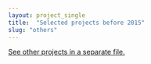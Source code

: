 ```yaml
---
layout: project_single
title:  "Selected projects before 2015"
slug: "others"
---
```


<!-- <iframe src="/static/projects/old_projects.pdf" width="700" height="2500"> </iframe> -->
<a href="/static/projects/old_projects.pdf">See other projects in a separate file.</a>